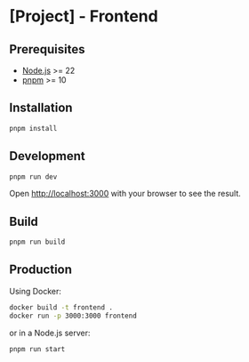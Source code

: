 # [Project] - Frontend

## Prerequisites

- [Node.js](https://nodejs.org/en/download/) >= 22
- [pnpm](https://pnpm.io/) >= 10

## Installation

```bash
pnpm install
```

## Development

```bash
pnpm run dev
```

Open [http://localhost:3000](http://localhost:3000) with your browser to see the result.

## Build

```bash
pnpm run build
```

## Production

Using Docker:

```bash
docker build -t frontend .
docker run -p 3000:3000 frontend
```

or in a Node.js server:

```bash
pnpm run start
```
